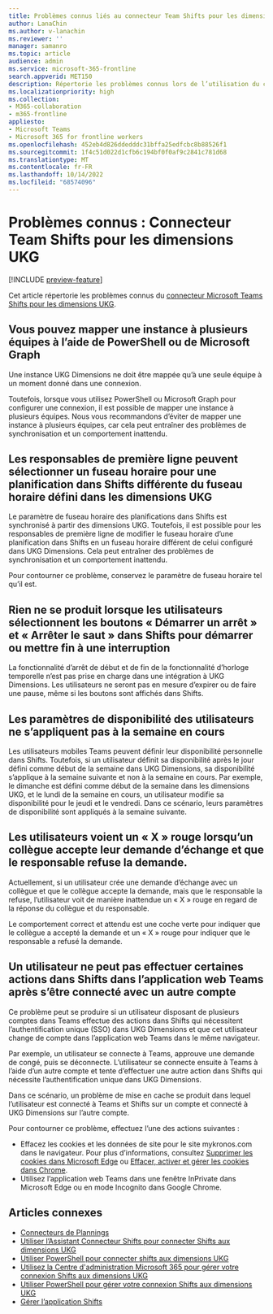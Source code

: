 ```yaml
---
title: Problèmes connus liés au connecteur Team Shifts pour les dimensions UKG
author: LanaChin
ms.author: v-lanachin
ms.reviewer: ''
manager: samanro
ms.topic: article
audience: admin
ms.service: microsoft-365-frontline
search.appverid: MET150
description: Répertorie les problèmes connus lors de l’utilisation du connecteur Team Shifts pour les dimensions UKG pour intégrer Shifts à UKG Dimensions.
ms.localizationpriority: high
ms.collection:
- M365-collaboration
- m365-frontline
appliesto:
- Microsoft Teams
- Microsoft 365 for frontline workers
ms.openlocfilehash: 452eb4d826ddedddc31bffa25edfcbc8b88526f1
ms.sourcegitcommit: 1f4c51d022d1cfb6c194bf0f0af9c2841c781d68
ms.translationtype: MT
ms.contentlocale: fr-FR
ms.lasthandoff: 10/14/2022
ms.locfileid: "68574096"
---
```

# <a name="known-issues-team-shifts-connector-for-ukg-dimensions"></a>Problèmes connus : Connecteur Team Shifts pour les dimensions UKG

[!INCLUDE [preview-feature](includes/preview-feature.md)]

Cet article répertorie les problèmes connus du [connecteur Microsoft Teams Shifts pour les dimensions UKG](shifts-connectors.md#microsoft-teams-shifts-connector-for-ukg-dimensions).

## <a name="you-can-map-an-instance-to-more-than-one-team-using-powershell-or-microsoft-graph"></a>Vous pouvez mapper une instance à plusieurs équipes à l’aide de PowerShell ou de Microsoft Graph

Une instance UKG Dimensions ne doit être mappée qu’à une seule équipe à un moment donné dans une connexion.

Toutefois, lorsque vous utilisez PowerShell ou Microsoft Graph pour configurer une connexion, il est possible de mapper une instance à plusieurs équipes. Nous vous recommandons d’éviter de mapper une instance à plusieurs équipes, car cela peut entraîner des problèmes de synchronisation et un comportement inattendu.

## <a name="frontline-managers-can-select-a-time-zone-for-a-schedule-in-shifts-thats-different-from-the-time-zone-thats-set-in-ukg-dimensions"></a>Les responsables de première ligne peuvent sélectionner un fuseau horaire pour une planification dans Shifts différente du fuseau horaire défini dans les dimensions UKG

Le paramètre de fuseau horaire des planifications dans Shifts est synchronisé à partir des dimensions UKG. Toutefois, il est possible pour les responsables de première ligne de modifier le fuseau horaire d’une planification dans Shifts en un fuseau horaire différent de celui configuré dans UKG Dimensions. Cela peut entraîner des problèmes de synchronisation et un comportement inattendu.

Pour contourner ce problème, conservez le paramètre de fuseau horaire tel qu’il est.

## <a name="nothing-happens-when-users-select-the-start-a-break-and-end-break-buttons-in-shifts-to-start-or-end-a-break"></a>Rien ne se produit lorsque les utilisateurs sélectionnent les boutons « Démarrer un arrêt » et « Arrêter le saut » dans Shifts pour démarrer ou mettre fin à une interruption

La fonctionnalité d’arrêt de début et de fin de la fonctionnalité d’horloge temporelle n’est pas prise en charge dans une intégration à UKG Dimensions. Les utilisateurs ne seront pas en mesure d’expirer ou de faire une pause, même si les boutons sont affichés dans Shifts.

## <a name="availability-settings-of-users-dont-apply-to-the-current-week"></a>Les paramètres de disponibilité des utilisateurs ne s’appliquent pas à la semaine en cours

Les utilisateurs mobiles Teams peuvent définir leur disponibilité personnelle dans Shifts. Toutefois, si un utilisateur définit sa disponibilité après le jour défini comme début de la semaine dans UKG Dimensions, sa disponibilité s’applique à la semaine suivante et non à la semaine en cours. Par exemple, le dimanche est défini comme début de la semaine dans les dimensions UKG, et le lundi de la semaine en cours, un utilisateur modifie sa disponibilité pour le jeudi et le vendredi. Dans ce scénario, leurs paramètres de disponibilité sont appliqués à la semaine suivante.

## <a name="users-see-a-red-x-when-a-coworker-accepts-their-swap-request-and-the-manager-declines-the-request"></a>Les utilisateurs voient un « X » rouge lorsqu’un collègue accepte leur demande d’échange et que le responsable refuse la demande.

Actuellement, si un utilisateur crée une demande d’échange avec un collègue et que le collègue accepte la demande, mais que le responsable la refuse, l’utilisateur voit de manière inattendue un « X » rouge en regard de la réponse du collègue et du responsable.

Le comportement correct et attendu est une coche verte pour indiquer que le collègue a accepté la demande et un « X » rouge pour indiquer que le responsable a refusé la demande.

## <a name="a-user-cant-perform-some-actions-in-shifts-in-the-teams-web-app-after-signing-in-with-a-different-account"></a>Un utilisateur ne peut pas effectuer certaines actions dans Shifts dans l’application web Teams après s’être connecté avec un autre compte

Ce problème peut se produire si un utilisateur disposant de plusieurs comptes dans Teams effectue des actions dans Shifts qui nécessitent l’authentification unique (SSO) dans UKG Dimensions et que cet utilisateur change de compte dans l’application web Teams dans le même navigateur.

Par exemple, un utilisateur se connecte à Teams, approuve une demande de congé, puis se déconnecte. L’utilisateur se connecte ensuite à Teams à l’aide d’un autre compte et tente d’effectuer une autre action dans Shifts qui nécessite l’authentification unique dans UKG Dimensions.

Dans ce scénario, un problème de mise en cache se produit dans lequel l’utilisateur est connecté à Teams et Shifts sur un compte et connecté à UKG Dimensions sur l’autre compte.

Pour contourner ce problème, effectuez l’une des actions suivantes :

- Effacez les cookies et les données de site pour le site mykronos.com dans le navigateur. Pour plus d’informations, consultez [Supprimer les cookies dans Microsoft Edge](https://support.microsoft.com/microsoft-edge/delete-cookies-in-microsoft-edge-63947406-40ac-c3b8-57b9-2a946a29ae09) ou [Effacer, activer et gérer les cookies dans Chrome](https://support.google.com/chrome/answer/95647).
- Utilisez l’application web Teams dans une fenêtre InPrivate dans Microsoft Edge ou en mode Incognito dans Google Chrome.

## <a name="related-articles"></a>Articles connexes

- [Connecteurs de Plannings](shifts-connectors.md)
- [Utiliser l’Assistant Connecteur Shifts pour connecter Shifts aux dimensions UKG](shifts-connector-wizard-ukg.md)
- [Utiliser PowerShell pour connecter shifts aux dimensions UKG](shifts-connector-ukg-powershell-setup.md)
- [Utilisez la Centre d'administration Microsoft 365 pour gérer votre connexion Shifts aux dimensions UKG](shifts-connector-ukg-admin-center-manage.md)
- [Utiliser PowerShell pour gérer votre connexion Shifts aux dimensions UKG](shifts-connector-ukg-powershell-manage.md)
- [Gérer l’application Shifts](/microsoftteams/expand-teams-across-your-org/shifts/manage-the-shifts-app-for-your-organization-in-teams?bc=/microsoft-365/frontline/breadcrumb/toc.json&toc=/microsoft-365/frontline/toc.json)

